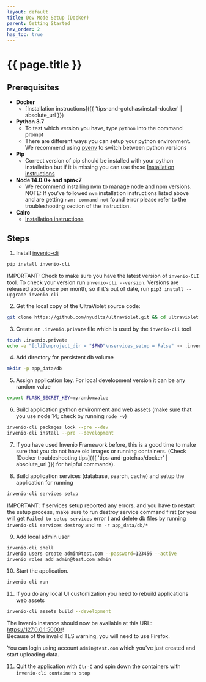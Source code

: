 ```yaml
---
layout: default
title: Dev Mode Setup (Docker)
parent: Getting Started
nav_order: 2
has_toc: true
---
```

# {{ page.title }}

## Prerequisites
- **Docker**
  + [Installation instructions]({{ 'tips-and-gotchas/install-docker' | absolute_url }})
- **Python 3.7**
  + To test which version you have, type `python` into the command prompt
  + There are different ways you can setup your python environment. We recommend using [pyenv](https://realpython.com/intro-to-pyenv/) to switch between python versions
- **Pip**
  + Correct version of pip should be installed with your python installation but if it is missing you can use those
  [Installation instructions](https://pip.pypa.io/en/stable/installing/)
- **Node 14.0.0+ and npm<7**
  + We recommend installing [nvm](https://github.com/nvm-sh/nvm#about) to manage node and npm versions.
  NOTE: If you've followed `nvm` installation instructions listed above and are getting `nvm: command not` found error please refer to the troubleshooting section of the instruction. 
- **Cairo**
  + [Installation instructions](https://invenio-formatter.readthedocs.io/en/latest/installation.html)  

## Steps
1. Install [invenio-cli](https://invenio-cli.readthedocs.io/en/latest/)
  ```sh
  pip install invenio-cli
  ```
  IMPORTANT: Check to make sure you have the latest version of `invenio-CLI` tool. To check your version run `invenio-cli --version`. Versions are released about once per month, so if it's out of date, run `pip3 install --upgrade invenio-cli`

2. Get the local copy of the UltraViolet source code:
  ```sh
  git clone https://github.com/nyudlts/ultraviolet.git && cd ultraviolet
  ```

3. Create an `.invenio.private` file which is used by the `invenio-cli` tool
  ```sh
  touch .invenio.private
  echo -e "[cli]\nproject_dir = "$PWD"\nservices_setup = False" >> .invenio.private
  ```
4. Add directory for persistent db volume
  ```sh
  mkdir -p app_data/db
  ```
5. Assign application key. For local development version it can be any random value
  ```sh
  export FLASK_SECRET_KEY=myrandomvalue
  ```

6. Build application python environment and web assets (make sure that you use node 14; check by running `node -v`)
  ```sh
  invenio-cli packages lock --pre --dev
  invenio-cli install --pre --development
  ```
7. If you have used Invenio Framework before, this is a good time to make sure that you do not have old images or running containers. (Check [Docker troubleshooting tips]({{ 'tips-and-gotchas/docker' | absolute_url }}) for helpful commands).

8. Build application services (database, search, cache) and setup the application for running
  ```sh
  invenio-cli services setup
  ```
  IMPORTANT: if services setup reported any errors, and you have to restart the setup process, make sure to run
  destroy service command first (or you will get `Failed to setup services` error ) and delete db files by running `invenio-cli services destroy` and `rm -r app_data/db/*`

9. Add local admin user
  ```sh
  invenio-cli shell
  invenio users create admin@test.com --password=123456 --active
  invenio roles add admin@test.com admin
  ```
10. Start the application.
  ```sh
  invenio-cli run
  ```
11. If you do any local UI customization you need to rebuild applications web assets
  ```sh
  invenio-cli assets build --development
  ```



  The Invenio instance should now be available at this URL: <https://127.0.0.1:5000/>!  
  Because of the invalid TLS warning, you will need to use Firefox.

  You can login using account `admin@test.com` which you've just created and start uploading data.

11. Quit the application with `Ctr-C` and spin down the containers with `invenio-cli containers stop`
